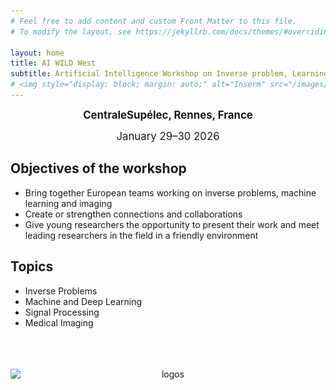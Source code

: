 ```yaml
---
# Feel free to add content and custom Front Matter to this file.
# To modify the layout, see https://jekyllrb.com/docs/themes/#overriding-theme-defaults

layout: home
title: AI WILD West 
subtitle: Artificial Intelligence Workshop on Inverse problem, Learning, imaging & Data science in the West
# <img style="display: block; margin: auto;" alt="Inserm" src="/images/logos/inserm.png"> 
---
```

<p style="text-align: center;"> 
  <span style="font-size: larger;"><strong>CentraleSupélec, Rennes, France</strong></span>
</p>

<p style="text-align: center;">
  <span style="font-size: larger;">January 29–30 2026</span>
</p>



<style>
.slideshow-container {
  max-width: 600px;
  position: relative;
  margin: auto;
}

.slide {
  display: none;
  text-align: center;
}

.slide img {
  width: 100%;
  height: auto;
  border-radius: 10px;
}

.fade {
  animation: fadeEffect 3s;
}

@keyframes fadeEffect {
  from {opacity: 0.4} 
  to {opacity: 1}
}
</style>

<div class="slideshow-container">

  <div class="slide fade">
    <img src="/images/supelec1.jpg" alt="CentraleSupélec">
  </div>

  <div class="slide fade">
    <img src="/images/rennes8.jpg" alt="Place de la Mairie">
  </div>

  <div class="slide fade">
    <img src="/images/rennes3.jpg" alt="République">
  </div>

  <div class="slide fade">
    <img src="/images/rennes7.jpg" alt="Saint Anne">
  </div>

  <div class="slide fade">
    <img src="/images/rennes5.jpg" alt="Thabor ">
  </div>

  <div class="slide fade">
    <img src="/images/rennes4.jpg" alt="Rennes">
  </div>

  <div class="slide fade">
    <img src="/images/rennes6.jpg" alt="Mairie de Rennes">
  </div>

   <div class="slide fade">
    <img src="/images/rennes2.jpg" alt="Place du parlement de Bretagne">
  </div>


</div>

<script>
let slideIndex = 0;
showSlides();

function showSlides() {
  let i;
  const slides = document.getElementsByClassName("slide");
  for (i = 0; i < slides.length; i++) {
    slides[i].style.display = "none";  
  }
  slideIndex++;
  if (slideIndex > slides.length) { slideIndex = 1 }    
  slides[slideIndex-1].style.display = "block";  
  setTimeout(showSlides, 3000); // Change image every 4 seconds
}
</script>



<!--
<p style="text-align: center;">
<img title="a title" alt="Rennes" src="/images/supelec1.jpg">
</p>
-->



## Objectives of the workshop

- Bring together European teams working on inverse problems, machine learning and imaging
- Create or strengthen connections and collaborations 
- Give young researchers the opportunity to present their work and meet leading researchers in the field in a friendly environment

## Topics

- Inverse Problems
- Machine and Deep Learning
- Signal Processing
- Medical Imaging


<br /> 
<br /> 
<br /> 







<center><img style="display: block; margin: auto;" alt="logos" src="/images/logos/logos.png"></center>








